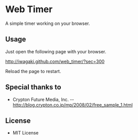 Web Timer
=========
A simple timer working on your browser.

Usage
-----

Just open the following page with your browser.

http://iwagaki.github.com/web_timer/?sec=300

Reload the page to restart.

Special thanks to
-----------------

- Crypton Future Media, Inc.
-- http://blog.crypton.co.jp/mp/2008/02/free_sample_1.html

License
-------
- MIT License
